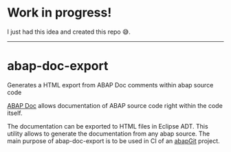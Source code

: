 # Work in progress!
I just had this idea and created this repo :sweat_smile:.

--- 

# abap-doc-export
Generates a HTML export from ABAP Doc comments within abap source code

[ABAP Doc](https://blogs.sap.com/2013/04/29/abap-doc/) allows documentation of ABAP source code right within the code itself. 

The documentation can be exported to HTML files in Eclipse ADT. This utility allows to generate the documentation from any abap source. 
The main purpose of abap-doc-export is to be used in CI of an [abapGit](abapgit.org) project.
